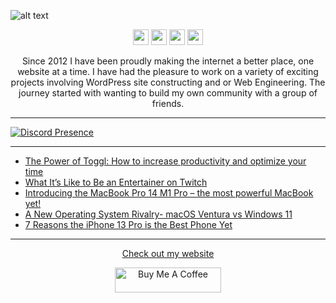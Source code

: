 ![alt text](https://github.com/nathanhenniges/nathanhenniges/blob/main/cover.png?raw=true "Github Cover")

<p align="center">
<a href="https://www.twitch.tv/mrdemonwolf"><img src="https://img.shields.io/badge/Twitch-00A2DB?&style=for-the-badge&logo=twitch&logoColor=white" height=25></a>
<a href="https://twitter.com/mrdemonwolf"><img src="https://img.shields.io/badge/Twitter-00A2DB?&style=for-the-badge&logo=Twitter&logoColor=white" height=25></a>
<a href="https://www.yotube.com/mrdemonwolf"><img src="https://img.shields.io/badge/YouTube-00A2DB?style=for-the-badge&logo=YoutUbe&logoColor=white" height=25></a>
<a href="https://www.linkedin.com/in/nathan-jk-henniges/"><img src="https://img.shields.io/badge/Nathanial_Henniges-00A2DB?style=for-the-badge&logo=linkedin&logoColor=white" height=25></a>
</p>

<p align="center">
Since 2012 I have been proudly making the internet a better place, one website at a time.  I have had the pleasure to work on a variety of exciting projects involving WordPress site constructing and or Web Engineering.  The journey started with wanting to build my own community with a group of friends.
</p>

---

[![Discord Presence](https://lanyard-profile-readme.vercel.app/api/104781632166223872?hideDiscrim=true)](https://discord.com/users/104781632166223872)

---

<!-- BLOG-POST-LIST:START -->
- [The Power of Toggl: How to increase productivity and optimize your time](https://www.mrdemonwolf.com/blog/the-power-of-toggl-how-to-increase-productivity-and-optimize-your-time/)
- [What It’s Like to Be an Entertainer on Twitch](https://www.mrdemonwolf.com/blog/what-its-like-to-be-an-entertainer-on-twitch/)
- [Introducing the MacBook Pro 14 M1 Pro – the most powerful MacBook yet!](https://www.mrdemonwolf.com/blog/introducing-the-macbook-pro-14-m1-pro-the-most-powerful-macbook-yet/)
- [A New Operating System Rivalry- macOS Ventura vs Windows 11](https://www.mrdemonwolf.com/blog/a-new-operating-system-rivalry-macos-ventura-vs-windows-11/)
- [7 Reasons the iPhone 13 Pro is the Best Phone Yet](https://www.mrdemonwolf.com/blog/7-reasons-the-iphone-13-pro-is-the-best-phone-yet/)
<!-- BLOG-POST-LIST:END -->

---

<p align="center">
  <a href="https://www.mrdemonwolf.com">Check out my website</a>
</p>
<p align="center">
  <a
    href="https://www.buymeacoffee.com/mrdemonwolf"
    target="_blank"
    rel="noreferrer nofollow"
  >
    <img
      src="https://cdn.buymeacoffee.com/buttons/default-red.png"
      alt="Buy Me A Coffee"
      height="40"
      width="170"
    />
  </a>
</p>
